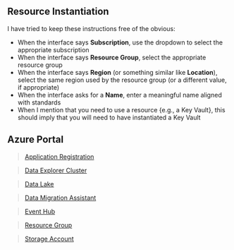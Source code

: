 ## Resource Instantiation

I have tried to keep these instructions free of the obvious:

* When the interface says **Subscription**, use the dropdown to select the appropriate subscription
* When the interface says **Resource Group**, select the appropriate resource group
* When the interface says **Region** (or something similar like **Location**), select the same region used by the resource group (or a different value, if appropriate)
* When the interface asks for a **Name**, enter a meaningful name aligned with standards
* When I mention that you need to use a resource {e.g., a Key Vault}, this should imply that you will need to have instantiated a Key Vault

## Azure Portal

> [Application Registration](https://github.com/richchapler/AzureDataSolutions/wiki/Application-Registration)

> [Data Explorer Cluster](https://github.com/richchapler/AzureDataSolutions/wiki/Data-Explorer-Cluster)

> [Data Lake](https://github.com/richchapler/AzureDataSolutions/wiki/Data-Lake)

> [Data Migration Assistant](https://www.microsoft.com/en-us/download/details.aspx?id=53595)

> [Event Hub](https://github.com/richchapler/AzureDataSolutions/wiki/Event-Hub)

> [Resource Group](https://github.com/richchapler/AzureDataSolutions/wiki/Resource-Group)

> [Storage Account](https://github.com/richchapler/AzureDataSolutions/wiki/Storage-Account)
